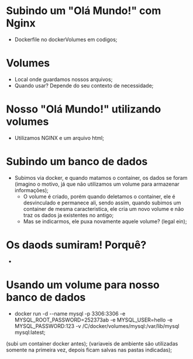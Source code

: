 # Subindo um "Olá Mundo!" com Nginx

- Dockerfile no dockerVolumes em codigos;

# Volumes

- Local onde guardamos nossos arquivos;
- Quando usar? Depende do seu contexto de necessidade;

# Nosso "Olá Mundo!" utilizando volumes

- Utilizamos NGINX e um arquivo html;

# Subindo um banco de dados

- Subimos via docker, e quando matamos o container, os dados se foram (imagino o motivo, já que não utilizamos um volume para armazenar informações);
    - O volume é criado, porém quando deletamos o container, ele é desvinculado e permanece ali, sendo assim, quando subimos um container de mesma caracteristica, ele cria um novo volume e não traz os dados ja existentes no antigo;
    - Mas se indicarmos, ele puxa novamente aquele volume? (legal ein);
# Os daods sumiram! Porquê?

- 

# Usando um volume para nosso banco de dados

- docker run -d --name mysql -p 3306:3306 -e MYSQL_ROOT_PASSWORD=252373ab -e MYSQL_USER=hello -e MYSQL_PASSWORD:123 -v /C/docker/volumes/mysql:/var/lib/mysql mysql:latest;

(subi um container docker antes);
(variaveis de ambiente são utilizadas somente na primeira vez, depois ficam salvas nas pastas indicadas);

